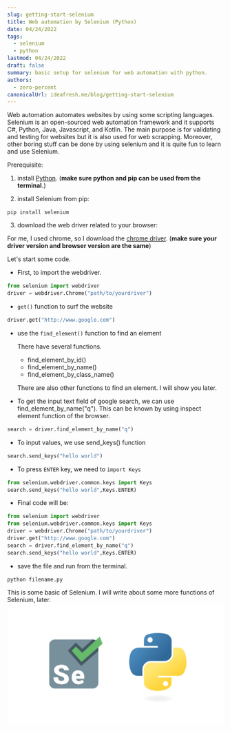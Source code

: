 ```yaml
---
slug: getting-start-selenium
title: Web automation by Selenium (Python)
date: 04/24/2022
tags:
  - selenium
  - python
lastmod: 04/24/2022
draft: false
summary: basic setup for selenium for web automation with python.
authors:
  - zero-percent
canonicalUrl: ideafresh.me/blog/getting-start-selenium
---
```

Web automation automates websites by using some scripting languages. Selenium is an open-sourced web automation framework and it supports C#, Python, Java, Javascript, and Kotlin. The main purpose is for validating and testing for websites but it is also used for web scrapping. Moreover, other boring stuff can be done by using selenium and it is quite fun to learn and use Selenium.

Prerequisite:

1. install [Python](https://www.python.org/downloads/).
(**make sure python and pip can be used from the terminal.**)

2. install Selenium from pip:
```
pip install selenium
```

3. download the web driver related to your browser:

For me, I used chrome, so I download the [chrome driver](https://chromedriver.chromium.org/downloads).
  (**make sure your driver version and browser version are the same**)

Let's start some code.

- First, to import the webdriver.

```py:automation.py
from selenium import webdriver
driver = webdriver.Chrome("path/to/yourdriver")
```

- `get()` function to surf the website
```py:automation.py
driver.get("http://www.google.com")
```

- use the `find_element()` function to find an element

  There have several functions.
  - find_element_by_id()
  - find_element_by_name()
  - find_element_by_class_name()

  There are also other functions to find an element. I will show you later.

- To get the input text field of google search, we can use find_element_by_name("q"). This can be known by using inspect element function of the browser.
```py:automation.py
search = driver.find_element_by_name("q")
```

- To input values, we use send_keys() function
```py:automation.py
search.send_keys("hello world")
```
- To press `ENTER` key, we need to `import Keys`
```py:automation.py
from selenium.webdriver.common.keys import Keys
search.send_keys("hello world",Keys.ENTER)
```

- Final code will be:
```py:automation.py
from selenium import webdriver
from selenium.webdriver.common.keys import Keys
driver = webdriver.Chrome("path/to/yourdriver")
driver.get("http://www.google.com")
search = driver.find_element_by_name("q")
search.send_keys("hello world",Keys.ENTER)
```

- save the file and run from the terminal.
```
python filename.py
```

This is some basic of Selenium. I will write about some more functions of Selenium, later.
![selenium-python](static/images/selenium.jpg)
